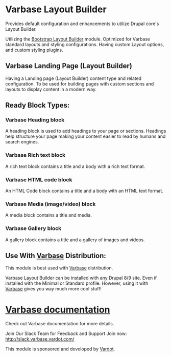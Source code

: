 # Varbase Layout Builder

Provides default configuration and enhancements to utilize Drupal core's Layout Builder.

Utilizing the [Bootstrap Layout Builder](https://www.drupal.org/project/bootstrap_layout_builder) module. Optimized for Varbase standard layouts and styling configurations. Having custom Layout options, and custom styling plugins.

## Varbase Landing Page (Layout Builder)
Having a Landing page (Layout Builder) content type and related configuration. To be used for building pages with custom sections and layouts to display content in a modern way.

## Ready Block Types:
### Varbase Heading block
A heading block is used to add headings to your page or sections. Headings help structure your page making your content easier to read by humans and search engines.

### Varbase Rich text block
A rich text block contains a title and a body with a rich text format.

### Varbase HTML code block
An HTML Code block contains a title and a body with an HTML text format.

### Varbase Media (image/video) block
A media block contains a title and media.

### Varbase Gallery block
A gallery block contains a title and a gallery of images and videos.


## Use With [Varbase](https://www.drupal.org/project/varbase) Distribution:
This module is best used with [Varbase](https://www.drupal.org/project/varbase) distribution.

Varbase Layout Builder can be installed with any Drupal 8/9 site. Even if installed with the Minimal or Standard profile.
However, using it with [Varbase](https://www.drupal.org/project/varbase) gives you way much more cool stuff!

# [Varbase documentation](https://docs.varbase.vardot.com/dev-docs/understanding-varbase/core-components/varbase-layout-builder)
Check out Varbase documentation for more details.

Join Our Slack Team for Feedback and Support
Join now: http://slack.varbase.vardot.com/

This module is sponsored and developed by [Vardot](https://www.drupal.org/vardot).


